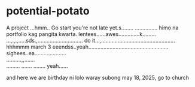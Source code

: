 # potential-potato
A project
...hmm..
Go start you're not late yet.s........
...............
himo na portfolio kag pangita kwarta. lentees......awes..............k.........
...,.,.,.....sds.,..............................
do it...,.................................................
 hhhmmm march 3 eeendss..yeah.....................................................
 sighees..ea.....................
 <br>..........,,.......
 <br>.........
.......
........
 yeah......

 and here we are birthday ni lolo waray subong may 18, 2025, go to church
<!-- I will start today freelancing and VA help meqq....

help me help me helpppp.....

mashed potato
heyy

hello. s.
